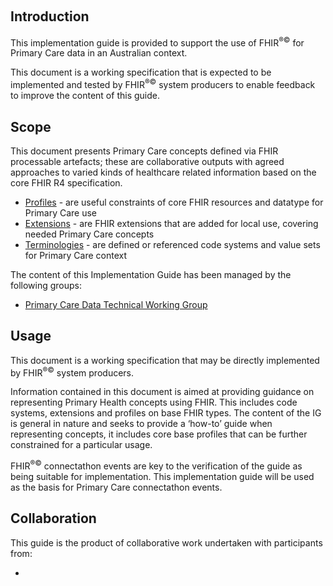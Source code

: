 <!-- index.md {% comment %}
*****************************************************************************************
*                            WARNING: DO NOT EDIT THIS FILE                             *
*                                                                                       *
* This file is generated by SUSHI. Any edits you make to this file will be overwritten. *
*                                                                                       *
* To change the contents of this file, edit the original source file at:                *
* ig-data\input\pagecontent\index.md                                                    *
*****************************************************************************************
{% endcomment %} -->
﻿
## Introduction
This implementation guide is provided to support the use of FHIR<sup>&reg;&copy;</sup> for Primary Care data in an Australian context.

This document is a working specification that is expected to be implemented and tested by FHIR<sup>&reg;&copy;</sup> system producers
to enable feedback to improve the content of this guide.

## Scope

This document presents Primary Care concepts defined via FHIR processable artefacts; these are collaborative outputs with agreed approaches to varied kinds of healthcare related information based on the core FHIR R4 specification. 
* [Profiles](profiles.html) - are useful constraints of core FHIR resources and datatype for Primary Care use
* [Extensions](extensions.html) - are FHIR extensions that are added for local use, covering needed Primary Care concepts
* [Terminologies](terminology.html) - are defined or referenced code systems and value sets for Primary Care context

The content of this Implementation Guide has been managed by the following groups:

* [Primary Care Data Technical Working Group](https://confluence.csiro.au/display/primarycaredata/Primary+Care+Data+Quality+Technical+Working+Group)

<!--Some profiles indicate the responsible working group, or enquires can be directed to the [Working Group Liasion Officer](mailto:wglo@hl7.org.au)-->

## Usage

This document is a working specification that may be directly implemented by FHIR<sup>&reg;&copy;</sup> system producers.

Information contained in this document is aimed at providing guidance on representing Primary Health concepts 
using FHIR. This includes code systems, extensions and profiles on base FHIR types.  The content of the IG is 
general in nature and seeks to provide a ‘how-to’ guide when representing concepts, it includes core base
profiles that can be further constrained for a particular usage.

FHIR<sup>&reg;&copy;</sup> connectathon events are key to the verification of the guide as being suitable for 
implementation. This implementation guide will be used as the basis for Primary Care connectathon events.

## Collaboration
This guide is the product of collaborative work undertaken with participants from:

* 


